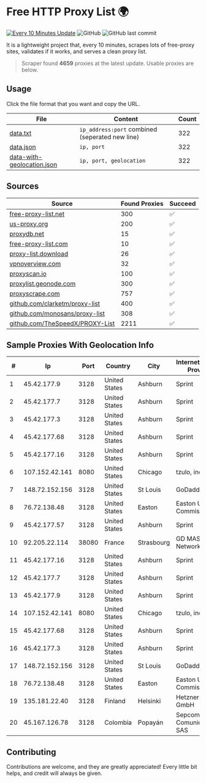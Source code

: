 
# Free HTTP Proxy List 🌍

[![Every 10 Minutes Update](https://github.com/mertguvencli/http-proxy-list/actions/workflows/main.yml/badge.svg?branch=main)](https://github.com/mertguvencli/http-proxy-list/actions/workflows/main.yml)
![GitHub](https://img.shields.io/github/license/mertguvencli/http-proxy-list)
![GitHub last commit](https://img.shields.io/github/last-commit/mertguvencli/http-proxy-list)

It is a lightweight project that, every 10 minutes, scrapes lots of free-proxy sites, validates if it works, and serves a clean proxy list.


> Scraper found **4659** proxies at the latest update. Usable proxies are below.

## Usage

Click the file format that you want and copy the URL.


|File|Content|Count|
|----|-------|-----|
|[data.txt](https://raw.githubusercontent.com/mertguvencli/http-proxy-list/main/proxy-list/data.txt)|`ip_address:port` combined (seperated new line)|322|
|[data.json](https://raw.githubusercontent.com/mertguvencli/http-proxy-list/main/proxy-list/data.json)|`ip, port`|322|
|[data-with-geolocation.json](https://raw.githubusercontent.com/mertguvencli/http-proxy-list/main/proxy-list/data-with-geolocation.json)|`ip, port, geolocation`|322|

## Sources

|Source|Found Proxies|Succeed|
|------|-------------|-------|
|[free-proxy-list.net](https://free-proxy-list.net)|300|✅|
|[us-proxy.org](https://www.us-proxy.org)|200|✅|
|[proxydb.net](http://proxydb.net)|15|✅|
|[free-proxy-list.com](https://free-proxy-list.com/?page=&port=&type%5B%5D=http&type%5B%5D=https&up_time=0&search=Search)|10|✅|
|[proxy-list.download](https://www.proxy-list.download/HTTP)|26|✅|
|[vpnoverview.com](https://vpnoverview.com/privacy/anonymous-browsing/free-proxy-servers)|32|✅|
|[proxyscan.io](https://www.proxyscan.io)|100|✅|
|[proxylist.geonode.com](https://proxylist.geonode.com/api/proxy-list?limit=300&page=1&sort_by=lastChecked&sort_type=desc&protocols=http,https)|300|✅|
|[proxyscrape.com](https://api.proxyscrape.com/v2/?request=displayproxies&protocol=http&timeout=10000&country=all&ssl=all&anonymity=all)|757|✅|
|[github.com/clarketm/proxy-list](https://raw.githubusercontent.com/clarketm/proxy-list/master/proxy-list-raw.txt)|400|✅|
|[github.com/monosans/proxy-list](https://raw.githubusercontent.com/monosans/proxy-list/main/proxies/http.txt)|308|✅|
|[github.com/TheSpeedX/PROXY-List](https://raw.githubusercontent.com/TheSpeedX/PROXY-List/master/http.txt)|2211|✅|


## Sample Proxies With Geolocation Info

|#|Ip|Port|Country|City|Internet Service Provider|
|-|--|----|-------|----|-------------------------|
|1|45.42.177.9|3128|United States|Ashburn|Sprint|
|2|45.42.177.7|3128|United States|Ashburn|Sprint|
|3|45.42.177.3|3128|United States|Ashburn|Sprint|
|4|45.42.177.68|3128|United States|Ashburn|Sprint|
|5|45.42.177.16|3128|United States|Ashburn|Sprint|
|6|107.152.42.141|8080|United States|Chicago|tzulo, inc.|
|7|148.72.152.156|3128|United States|St Louis|GoDaddy.com|
|8|76.72.138.48|3128|United States|Easton|Easton Utilities Commission|
|9|45.42.177.57|3128|United States|Ashburn|Sprint|
|10|92.205.22.114|38080|France|Strasbourg|GD MASS Network|
|11|45.42.177.16|3128|United States|Ashburn|Sprint|
|12|45.42.177.7|3128|United States|Ashburn|Sprint|
|13|45.42.177.9|3128|United States|Ashburn|Sprint|
|14|107.152.42.141|8080|United States|Chicago|tzulo, inc.|
|15|45.42.177.68|3128|United States|Ashburn|Sprint|
|16|45.42.177.3|3128|United States|Ashburn|Sprint|
|17|148.72.152.156|3128|United States|St Louis|GoDaddy.com|
|18|76.72.138.48|3128|United States|Easton|Easton Utilities Commission|
|19|135.181.22.40|3128|Finland|Helsinki|Hetzner Online GmbH|
|20|45.167.126.78|3128|Colombia|Popayán|Sepcom Comunicaciones SAS|



## Contributing

Contributions are welcome, and they are greatly appreciated! Every
little bit helps, and credit will always be given.

